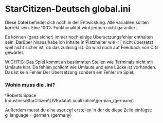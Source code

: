 # StarCitizen-Deutsch global.ini
Diese Datei befindet sich noch in der Entwicklung. Alle variablen sollten korrekt sein. Eine 100% Funktionalität wird jedoch nicht garantiert.

Es können (ganz sicher) immer noch einige Übersetzungsfehler enthalten sein. Darüber hinaus habe ich Inhalte in Platzhalter wie < [ nicht übersetzt weil nicht sicher ist, ob das zulässig ist. Da wird noch auf Feedback von CIG gewartet. 

WICHTIG: Das Spiel kommt an bestimmten Stellen wie Terminals nicht mit Umlaute klar. Da fehlen schlicht wie Umlaute und eine Lücke ist vorhanden. Das ist kein Fehler Der Übersetzung sondern ein Fehler im Spiel. 

### Wohin muss die .ini?
\Roberts Space Industries\StarCitizen\LIVE\data\Localization\german_(germany)

Außerdem musst du eine user.cgf erstellen in der du diese Zeile einfügst:
g_language = german_(germany)
